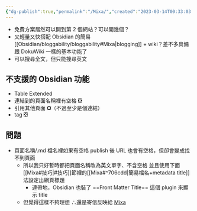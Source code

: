 ```yaml
---
{"dg-publish":true,"permalink":"/Mixa/","created":"2023-03-14T00:33:03.062+08:00","updated":"2023-03-21T20:27:05.945+08:00"}
---
```


- 免費方案居然可以開到第 2 個網站？可以開幾個？
- 又輕量又快搭配 Obsidian 的簡易 [[Obsidian/bloggability/bloggability#Mixa\|blogging]] + wiki？差不多具備跟 DokuWiki 一樣的基本功能了
- 可以搜尋全文，但只能搜尋英文

## 不支援的 Obsidian 功能

- Table Extended
- 連結到的頁面名稱裡有空格 ❎
- 引用其他頁面 ❎（不過至少是個連結）
- tag ❎

## 問題

- 頁面名稱/.md 檔名裡如果有空格
  publish 後 URL 也會有空格，但卻會變成找不到頁面
  - 所以我只好暫時都把頁面名稱改為英文單字、不含空格
  並且使用下面[[Mixa#技巧\|#技巧]]節裡的[[Mixa#^706cdd\|簡易檔名+metadata title]] 法設定出網頁標題
    - 連帶地，Obsidian 也裝了 ==Front Matter Title== 這個 plugin 來顯示 title
  - 但覺得這樣不夠理想 ∴還是寄信反映給 [Mixa](mailto:support@mixa.site)
